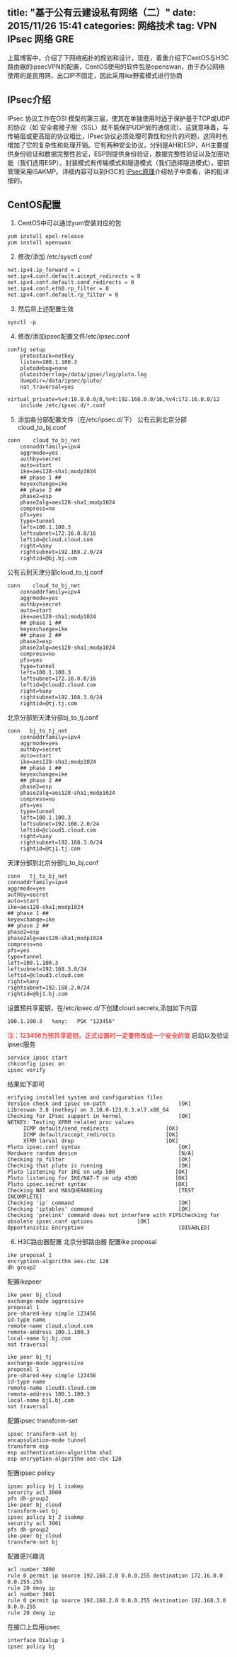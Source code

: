 title:  "基于公有云建设私有网络（二）"
date:   2015/11/26 15:41
categories: 网络技术
tag: VPN IPsec 网络 GRE 
---


上篇博客中，介绍了下网络拓扑的规划和设计，现在，着重介绍下CentOS与H3C路由器的ipsecVPN的配置，CentOS使用的软件包是openswan，由于办公网络使用的是民用网，出口IP不固定，因此采用ike野蛮模式进行协商

## IPsec介绍

IPsec 协议工作在OSI 模型的第三层，使其在单独使用时适于保护基于TCP或UDP的协议（如 安全套接子层（SSL）就不能保护UDP层的通信流）。这就意味着，与传输层或更高层的协议相比，IPsec协议必须处理可靠性和分片的问题，这同时也增加了它的复杂性和处理开销。它有两种安全协议，分别是AH和ESP，AH主要提供身份验证和数据完整性验证，ESP则提供身份验证，数据完整性验证以及加密功能（我们选用ESP）。封装模式有传输模式和隧道模式（我们选择隧道模式）。密钥管理采用ISAKMP。详细内容可以到H3C的
[IPsec原理](http://www.h3c.com.cn/Service/Channel_Service/Operational_Service/ICG_Technology/201005/675214_30005_0.htm)介绍帖子中查看，讲的挺详细的。


## CentOS配置

1. CentOS中可以通过yum安装对应的包
<!--lang:bash-->

    yum install epel-release
    yum install openswan

2. 修改/添加 /etc/sysctl.conf

<!--lang:bash-->

    net.ipv4.ip_forward = 1
    net.ipv4.conf.default.accept_redirects = 0
    net.ipv4.conf.default.send_redirects = 0
    net.ipv4.conf.eth0.rp_filter = 0
    net.ipv4.conf.default.rp_filter = 0
    
3. 然后将上述配置生效

<!--lang:bash-->

    sysctl -p


4. 修改/添加ipsec配置文件/etc/ipsec.conf

<!--lang:bash-->

    config setup
	    protostack=netkey
	    listen=100.1.100.3
	    plutodebug=none
	    plutostderrlog=/data/ipsec/log/pluto.log
	    dumpdir=/data/ipsec/pluto/
	    nat_traversal=yes
	    virtual_private=%v4:10.0.0.0/8,%v4:192.168.0.0/16,%v4:172.16.0.0/12
        include /etc/ipsec.d/*.conf
5. 添加各分部配置文件（在/etc/ipsec.d/下）
公有云到北京分部cloud_to_bj.conf

<!--lang:bash-->

    conn    cloud_to_bj_net
        connaddrfamily=ipv4
        aggrmode=yes
        authby=secret
        auto=start
        ike=aes128-sha1;modp1024
        ## phase 1 ##
        keyexchange=ike
        ## phase 2 ##
        phase2=esp
        phase2alg=aes128-sha1;modp1024
        compress=no
        pfs=yes
        type=tunnel
        left=100.1.100.3
        leftsubnet=172.16.0.0/16
        leftid=@cloud.cloud.com
        right=%any
        rightsubnet=192.168.2.0/24
        rightid=@bj.bj.com
公有云到天津分部cloud_to_tj.conf

<!--lang:bash-->

    conn    cloud_to_bj_net
        connaddrfamily=ipv4
        aggrmode=yes
        authby=secret
        auto=start
        ike=aes128-sha1;modp1024
        ## phase 1 ##
        keyexchange=ike
        ## phase 2 ##
        phase2=esp
        phase2alg=aes128-sha1;modp1024
        compress=no
        pfs=yes
        type=tunnel
        left=100.1.100.3
        leftsubnet=172.16.0.0/16
        leftid=@cloud2.cloud.com
        right=%any
        rightsubnet=192.168.3.0/24
        rightid=@tj.tj.com
北京分部到天津分部bj_to_tj.conf
<!--lang:bash-->

    conn   bj_to_tj_net
        connaddrfamily=ipv4
        aggrmode=yes
        authby=secret
        auto=start
        ike=aes128-sha1;modp1024
        ## phase 1 ##
        keyexchange=ike
        ## phase 2 ##
        phase2=esp
        phase2alg=aes128-sha1;modp1024
        compress=no
        pfs=yes
        type=tunnel
        left=100.1.100.3
        leftsubnet=192.168.2.0/24
        leftid=@cloud1.cloud.com
        right=%any
        rightsubnet=192.168.3.0/24
        rightid=@tj1.tj.com
天津分部到北京分部tj_to_bj.conf

<!--lang:bash-->

    conn   tj_to_bj_net
    connaddrfamily=ipv4
    aggrmode=yes
    authby=secret
    auto=start
    ike=aes128-sha1;modp1024
    ## phase 1 ##
    keyexchange=ike
    ## phase 2 ##
    phase2=esp
    phase2alg=aes128-sha1;modp1024
    compress=no
    pfs=yes
    type=tunnel
    left=100.1.100.3
    leftsubnet=192.168.3.0/24
    leftid=@cloud3.cloud.com
    right=%any
    rightsubnet=192.168.2.0/24
    rightid=@bj1.bj.com
设置预共享密钥，在/etc/ipsec.d/下创建cloud.secrets,添加如下内容

<!--lang:bash-->

    100.1.100.3   %any:   PSK "123456" 
    
<font color=red>注：123456为预共享密钥，正式设置时一定要修改成一个安全的值</font>
启动以及验证ipsec服务

<!--lang:bash-->

    service ipsec start
    chkconfig ipsec on
    ipsec verify
    
结果如下即可

<!--lang:bash-->

    erifying installed system and configuration files
    Version check and ipsec on-path                       [OK]
    Libreswan 3.8 (netkey) on 3.10.0-123.9.3.el7.x86_64
    Checking for IPsec support in kernel                  [OK]
    NETKEY: Testing XFRM related proc values
         ICMP default/send_redirects                  [OK]
         ICMP default/accept_redirects                [OK]
         XFRM larval drop                             [OK]
    Pluto ipsec.conf syntax                               [OK]
    Hardware random device                                [N/A]
    Checking rp_filter                                    [OK]
    Checking that pluto is running                        [OK]
    Pluto listening for IKE on udp 500                   [OK]
    Pluto listening for IKE/NAT-T on udp 4500            [OK]
    Pluto ipsec.secret syntax                            [OK]
    Checking NAT and MASQUERADEing                        [TEST INCOMPLETE]
    Checking 'ip' command                                 [OK]  
    Checking 'iptables' command                           [OK]
    Checking 'prelink' command does not interfere with FIPSChecking for obsolete ipsec.conf options              [OK]
    Opportunistic Encryption                              [DISABLED]

6. H3C路由器配置
北京分部路由器
配置ike proposal

<!--lang:bash-->

    ike proposal 1
    encryption-algorithm aes-cbc 128
    dh group2
配置ikepeer

<!--lang:bash-->

    ike peer bj_cloud
    exchange-mode aggressive
    proposal 1
    pre-shared-key simple 123456
    id-type name
    remote-name cloud.cloud.com
    remote-address 100.1.100.3
    local-name bj.bj.com
    nat traversal
    
    ike peer bj_tj
    exchange-mode aggressive
    proposal 1
    pre-shared-key simple 123456
    id-type name
    remote-name cloud3.cloud.com
    remote-address 100.1.100.3
    local-name bj1.bj.com
    nat traversal
配置ipsec transform-set

<!--lang:bash-->

    ipsec transform-set bj
    encapsulation-mode tunnel
    transform esp
    esp authentication-algorithm sha1
    esp encryption-algorithm aes-cbc-128
配置ipsec policy

<!--lang:bash-->

    ipsec policy bj 1 isakmp
    security acl 3000
    pfs dh-group2
    ike-peer bj_cloud
    transform-set bj 
    ipsec policy bj 2 isakmp
    security acl 3001
    pfs dh-group2
    ike-peer bj_cloud
    transform-set bj

配置感兴趣流

<!--lang:bash-->
    
    acl number 3000
    rule 0 permit ip source 192.168.2.0 0.0.0.255 destination 172.16.0.0 0.0.255.255
    rule 20 deny ip
    acl number 3001
    rule 0 permit ip source 192.168.2.0 0.0.0.255 destination 192.168.3.0 0.0.0.255
    rule 20 deny ip
    
在接口上启用ipsec

<!--lang:bash-->

    interface Dialup 1
    ipsec policy bj
